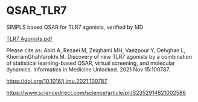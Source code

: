# QSAR_TLR7
SIMPLS based QSAR for TLR7 agonists, verified by MD 

[TLR7 Agonists.pdf](https://github.com/TheSleepingDragon/QSAR_TLR7/files/7576169/TLR7.Agonists.pdf)

Please cite as:
Abiri A, Rezaei M, Zeighami MH, Vaezpour Y, Dehghan L, KhorramGhahfarokhi M. Discovery of new TLR7 agonists by a combination of statistical learning-based QSAR, virtual screening, and molecular dynamics. Informatics in Medicine Unlocked. 2021 Nov 15:100787.

https://doi.org/10.1016/j.imu.2021.100787

https://www.sciencedirect.com/science/article/pii/S2352914821002586
